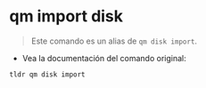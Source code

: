 # qm import disk

> Este comando es un alias de `qm disk import`.

- Vea la documentación del comando original:

`tldr qm disk import`
